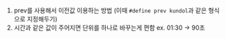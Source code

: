 ## 
1. prev를 사용해서 이전값 이용하는 방법 (이때 `#define prev kundol`과 같은 형식으로 지정해두기)
2. 시간과 같은 값이 주어지면 단위를 하나로 바꾸는게 편함 ex. 01:30 -> 90초
